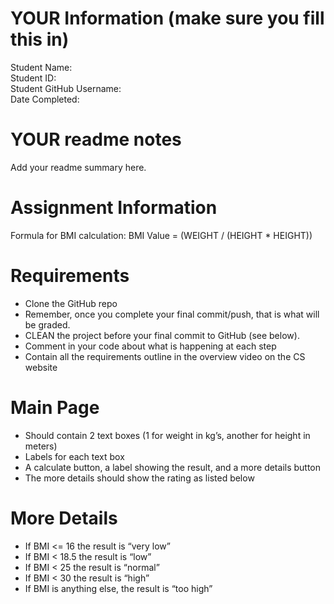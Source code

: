 # YOUR Information (make sure you fill this in)
Student Name: <br>
Student ID: <br>
Student GitHub Username: <br>
Date Completed: <br>


# YOUR readme notes

Add your readme summary here. 




# Assignment Information
Formula for BMI calculation: BMI Value = (WEIGHT / (HEIGHT * HEIGHT))

# Requirements
- Clone the GitHub repo<br>- Remember, once you complete your final commit/push, that is what will be graded.<br>- CLEAN the project before your final commit to GitHub (see below).<br>- Comment in your code about what is happening at each step<br>- Contain all the requirements outline in the overview video on the CS website<br>

# Main Page
- Should contain 2 text boxes (1 for weight in kg’s, another for height in meters)<br>
- Labels for each text box<br>
- A calculate button, a label showing the result, and a more details button<br>
- The more details should show the rating as listed below

# More Details
- If BMI <= 16 the result is “very low”<br>
- If BMI < 18.5 the result is “low”<br>
- If BMI < 25 the result is “normal”<br>
- If BMI < 30 the result is “high”<br>
- If BMI is anything else, the result is “too high”<br>
